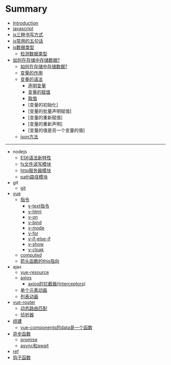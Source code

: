 # Summary

* [Introduction](README.md)
* [javascript](javascript/javascript.md)
* [js三种书写方式](javascript/js三种书写方式.md)
* [js常用的五句话](javascript/js常用的五句话.md)
* [js数据类型](javascript/js数据类型.md)
    * [检测数据类型](javascript/检测数据类型.md)
* [如何在存储中存储数据?](javascript/如何在存储中存储数据？.md)
    * [如何在存储中存储数据?](javascript/如何在存储中存储数据？.md)
    * [变量的作用](javascript/变量的作用.md)
    * [变量的语法](javascript/变量的语法.md)
        * [声明变量](javascript/声明变量.md)
        * [变量的赋值](javascript/变量的赋值.md)
        * [取值](javascript/取值.md)
        * [变量的初始化]
        * [变量的批量声明赋值]
        * [变量的重新赋值]
        * [变量的重新声明]
        * [变量的值是另一个变量的值]
    * [json方法](javascript/json.md)

-----
* nodejs
    * [ES6语法新特性](nodejs/ES6语法新特性.md)
    * [fs文件读写模块](nodejs/fs文件读写模块.md)
    * [http服务器模块](nodejs/http服务器模块.md)
    * [path路径模块](nodejs/path路径模块.md)
* git
    * [git](git/git.md)
* [vue](vue/vue.md)
    * [指令](vue/指令.md)
        * [v-text指令](vue/v-text指令.md)
        * [v-html](vue/v-html指令.md)
        * [v-on](vue/v-on指令.md)
        * [v-bind](vue/v-bind指令.md)
        * [v-mode](vue/v-mode指令.md)
        * [v-for](vue/v-for指令.md)
        * [v-if-else-if](vue/v-if-else-if指令.md)
        * [v-show](vue/v-showzhiling.md)
        * [v-cloak](vue/v-cloak指令.md)
    * [computed](vue/computed.md)
    * [箭头函数的this指向](vue/箭头函数的this指向.md)
* ajax
    * [vue-resource](vue/vue-resource.md)
    * [axios](vue/axios.md)
        * [axios的拦截器(Interceptors)](vue/axios的拦截器Interceptors.md)
    * [单个元素动画](vue/单个元素动画.md)
    * [列表动画](vue/列表动画.md)
* [vue-router](vue/vue-router.md)
    * [动态路由匹配](vue/动态路由匹配.md)
    * [侦听器](vue/侦听器.md)
* [组建](vue/组建.md)
    * [vue-components的data是一个函数](vue/vue-components的data是一个函数.md)
* [异步函数](vue/异步函数.md)
    * [promise](vue/promise.md)
    * [async和await](vue/async和await.md)
* [ref](vue/ref.md)
* [钩子函数](vue/钩子函数.md)

